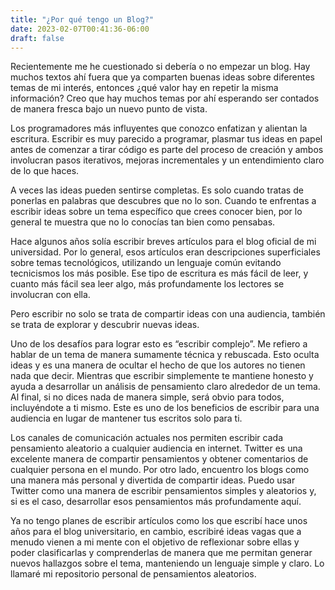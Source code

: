 ```yaml
---
title: "¿Por qué tengo un Blog?"
date: 2023-02-07T00:41:36-06:00
draft: false
---
```

Recientemente me he cuestionado si debería o no empezar un blog. Hay muchos textos ahí fuera que ya comparten buenas ideas sobre diferentes temas de mi interés, entonces ¿qué valor hay en repetir la misma información? Creo que hay muchos temas por ahí esperando ser contados de manera fresca bajo un nuevo punto de vista.

Los programadores más influyentes que conozco enfatizan y alientan la escritura. Escribir es muy parecido a programar, plasmar tus ideas en papel antes de comenzar a tirar código es parte del proceso de creación y ambos involucran pasos iterativos, mejoras incrementales y un entendimiento  claro de lo que haces.

A veces las ideas pueden sentirse completas. Es solo cuando tratas de ponerlas en palabras que descubres que no lo son. Cuando te enfrentas a escribir ideas sobre un tema específico que crees conocer bien, por lo general te muestra que no lo conocías tan bien como pensabas.

Hace algunos años solía escribir breves artículos para el blog oficial de mi universidad. Por lo general, esos artículos eran descripciones superficiales sobre  temas tecnológicos, utilizando un lenguaje común evitando tecnicismos los más posible. Ese tipo de escritura es más fácil de leer, y cuanto más fácil sea leer algo, más profundamente los lectores se involucran con ella.

Pero escribir no solo se trata de compartir ideas con una audiencia, también se trata de explorar y descubrir nuevas ideas.

Uno de los desafíos para lograr esto es “escribir complejo”. Me refiero a hablar de un tema de manera sumamente técnica y rebuscada. Esto oculta ideas y es una manera de ocultar el hecho de que los autores no tienen nada que decir. Mientras que escribir simplemente te mantiene honesto y ayuda a desarrollar un análisis de pensamiento claro alrededor de un tema. Al final, si no dices nada de manera simple, será obvio para todos, incluyéndote a ti mismo. Este es uno de los beneficios de escribir para una audiencia en lugar de mantener tus escritos solo para ti.

Los canales de comunicación actuales nos permiten escribir cada pensamiento aleatorio a cualquier audiencia en internet. Twitter es una excelente manera de compartir pensamientos y obtener comentarios de cualquier persona en el mundo. Por otro lado, encuentro los blogs como una manera más personal y divertida de compartir ideas. Puedo usar Twitter como una manera de escribir pensamientos simples y aleatorios y, si es el caso, desarrollar esos pensamientos más profundamente aquí.

Ya no tengo planes de escribir artículos como los que escribí hace unos años para el blog universitario, en cambio, escribiré ideas vagas que a menudo vienen a mi mente con el objetivo de reflexionar sobre ellas y poder clasificarlas y comprenderlas de manera que me permitan generar nuevos hallazgos sobre el tema, manteniendo un lenguaje simple y claro. Lo llamaré mi repositorio personal de pensamientos aleatorios.


